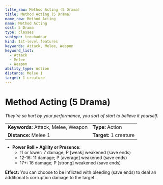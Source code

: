 ```yaml
---
title_raw: Method Acting (5 Drama)
title: Method Acting (5 Drama)
name_raw: Method Acting
name: Method Acting
cost: 5 Drama
type: classes
subtype: troubadour
kind: 1st-level features
keywords: Attack, Melee, Weapon
keyword_list:
  - Attack
  - Melee
  - Weapon
ability_type: Action
distance: Melee 1
target: 1 creature
---
```


# Method Acting (5 Drama)

*They're so hurt by your performance, you sort of start to believe it yourself.*

|                                     |                        |
| :---------------------------------- | :--------------------- |
| **Keywords:** Attack, Melee, Weapon | **Type:** Action       |
| **Distance:** Melee 1               | **Target:** 1 creature |

- **Power Roll + Agility or Presence:**
    - 11 or lower: 7 damage; P \[weak\] weakened (save ends)
    - 12-16: 11 damage; P \[average\] weakened (save ends)
    - 17+: 16 damage; P \[strong\] weakened (save ends)

**Effect:** You can choose to be inflicted with bleeding (save ends) to deal an additional 5 corruption damage to the target.
